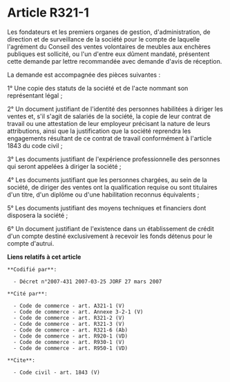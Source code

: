 # Article R321-1

Les fondateurs et les premiers organes de gestion, d'administration, de direction et de surveillance de la société pour le
compte de laquelle l'agrément du Conseil des ventes volontaires de meubles aux enchères publiques est sollicité, ou l'un
d'entre eux dûment mandaté, présentent cette demande par lettre recommandée avec demande d'avis de réception.

La demande est accompagnée des pièces suivantes :

1° Une copie des statuts de la société et de l'acte nommant son représentant légal ;

2° Un document justifiant de l'identité des personnes habilitées à diriger les ventes et, s'il s'agit de salariés de la
société, la copie de leur contrat de travail ou une attestation de leur employeur précisant la nature de leurs attributions,
ainsi que la justification que la société reprendra les engagements résultant de ce contrat de travail conformément à
l'article 1843 du code civil ;

3° Les documents justifiant de l'expérience professionnelle des personnes qui seront appelées à diriger la société ;

4° Les documents justifiant que les personnes chargées, au sein de la société, de diriger des ventes ont la qualification
requise ou sont titulaires d'un titre, d'un diplôme ou d'une habilitation reconnus équivalents ;

5° Les documents justifiant des moyens techniques et financiers dont disposera la société ;

6° Un document justifiant de l'existence dans un établissement de crédit d'un compte destiné exclusivement à recevoir les
fonds détenus pour le compte d'autrui.

**Liens relatifs à cet article**

	**Codifié par**:

	  - Décret n°2007-431 2007-03-25 JORF 27 mars 2007

	**Cité par**:

	  - Code de commerce - art. A321-1 (V)
	  - Code de commerce - art. Annexe 3-2-1 (V)
	  - Code de commerce - art. R321-2 (V)
	  - Code de commerce - art. R321-3 (V)
	  - Code de commerce - art. R321-6 (Ab)
	  - Code de commerce - art. R920-1 (VD)
	  - Code de commerce - art. R930-1 (V)
	  - Code de commerce - art. R950-1 (VD)

	**Cite**:

	  - Code civil - art. 1843 (V)
